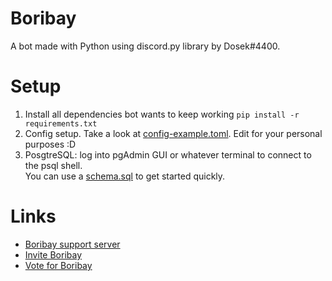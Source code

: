 # Boribay
A bot made with Python using discord.py library by Dosek#4400.

# Setup
1. Install all dependencies bot wants to keep working `pip install -r requirements.txt`<br/>
2. Config setup. Take a look at [config-example.toml](https://github.com/Dositan/Boribay/blob/master/config-example.toml). Edit for your personal purposes :D
3. PosgtreSQL: log into pgAdmin GUI or whatever terminal to connect to the psql shell.<br/>
You can use a [schema.sql](https://github.com/Dositan/Boribay/blob/master/schema.sql) to get started quickly.<br/>

# Links
* [Boribay support server](https://discord.gg/9EfEr5FZ)
* [Invite Boribay](https://discord.com/api/oauth2/authorize?client_id=735397931355471893&permissions=8&scope=bot)
* [Vote for Boribay](https://top.gg/bot/735397931355471893#/)

